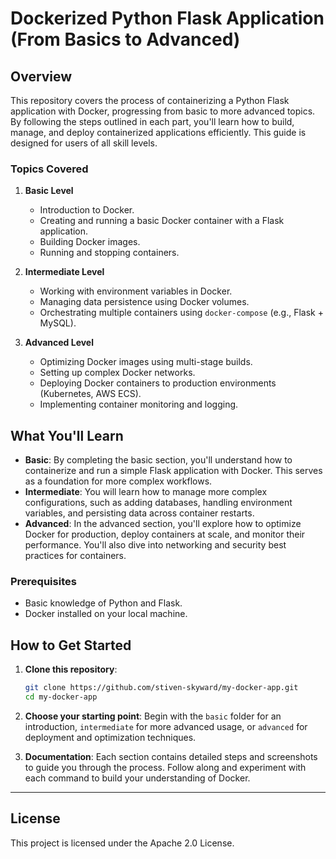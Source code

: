 # Dockerized Python Flask Application (From Basics to Advanced)

## Overview
This repository covers the process of containerizing a Python Flask application with Docker, progressing from basic to more advanced topics. By following the steps outlined in each part, you'll learn how to build, manage, and deploy containerized applications efficiently. This guide is designed for users of all skill levels.

### Topics Covered
1. **Basic Level**
    - Introduction to Docker.
    - Creating and running a basic Docker container with a Flask application.
    - Building Docker images.
    - Running and stopping containers.

2. **Intermediate Level**
    - Working with environment variables in Docker.
    - Managing data persistence using Docker volumes.
    - Orchestrating multiple containers using `docker-compose` (e.g., Flask + MySQL).

3. **Advanced Level**
    - Optimizing Docker images using multi-stage builds.
    - Setting up complex Docker networks.
    - Deploying Docker containers to production environments (Kubernetes, AWS ECS).
    - Implementing container monitoring and logging.

## What You'll Learn
- **Basic**: By completing the basic section, you'll understand how to containerize and run a simple Flask application with Docker. This serves as a foundation for more complex workflows.
- **Intermediate**: You will learn how to manage more complex configurations, such as adding databases, handling environment variables, and persisting data across container restarts.
- **Advanced**: In the advanced section, you'll explore how to optimize Docker for production, deploy containers at scale, and monitor their performance. You'll also dive into networking and security best practices for containers.

### Prerequisites
- Basic knowledge of Python and Flask.
- Docker installed on your local machine.

## How to Get Started
1. **Clone this repository**:
    ```bash
    git clone https://github.com/stiven-skyward/my-docker-app.git
    cd my-docker-app
    ```

2. **Choose your starting point**: Begin with the `basic` folder for an introduction, `intermediate` for more advanced usage, or `advanced` for deployment and optimization techniques.

3. **Documentation**: Each section contains detailed steps and screenshots to guide you through the process. Follow along and experiment with each command to build your understanding of Docker.

---

## License
This project is licensed under the Apache 2.0 License.

 
